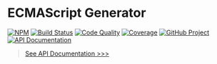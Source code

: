 # ECMAScript Generator

[![NPM][npm-image]][npm-url]
[![Build Status][build-status-img]][build-status-link]
[![Code Quality][quality-img]][quality-link]
[![Coverage][coverage-img]][coverage-link]
[![GitHub Project][github-image]][github-url]
[![API Documentation][api-docs-image]][api documentation]

> [See API Documentation >>>][API Documentation]

[npm-image]: https://img.shields.io/npm/v/esgen.svg?logo=npm
[npm-url]: https://www.npmjs.com/package/esgen
[build-status-img]: https://github.com/run-z/esgen/workflows/Build/badge.svg
[build-status-link]: https://github.com/run-z/esgen/actions?query=workflow:Build
[quality-img]: https://app.codacy.com/project/badge/Grade/da92c27a5c3445c58dfa346b1307cb85
[quality-link]: https://app.codacy.com/gh/run-z/esgen/dashboard?utm_source=gh&utm_medium=referral&utm_content=&utm_campaign=Badge_grade
[coverage-img]: https://app.codacy.com/project/badge/Coverage/da92c27a5c3445c58dfa346b1307cb85
[coverage-link]: https://www.codacy.com/gh/run-z/esgen/dashboard?utm_source=github.com&utm_medium=referral&utm_content=run-z/esgen&utm_campaign=Badge_Coverage
[github-image]: https://img.shields.io/static/v1?logo=github&label=GitHub&message=project&color=informational
[github-url]: https://github.com/run-z/esgen
[api-docs-image]: https://img.shields.io/static/v1?logo=typescript&label=API&message=docs&color=informational
[API documentation]: https://hatsyjs.github.io/esgen/
[explanation]: https://github.com/run-z/esgen/blob/master/doc/explanation.md
[URI charge]: https://github.com/run-z/esgen/blob/master/doc/uri-charge-format.md
